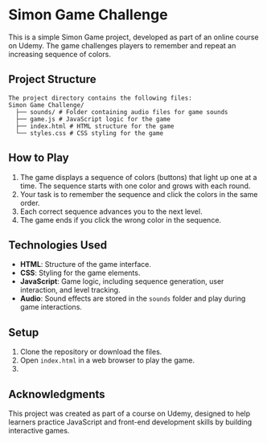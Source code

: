 # Simon Game Challenge

This is a simple Simon Game project, developed as part of an online course on Udemy. The game challenges players to remember and repeat an increasing sequence of colors.

## Project Structure
```plaintext
The project directory contains the following files:
Simon Game Challenge/ 
  ├── sounds/ # Folder containing audio files for game sounds 
  ├── game.js # JavaScript logic for the game 
  ├── index.html # HTML structure for the game
  └── styles.css # CSS styling for the game
```
## How to Play

1. The game displays a sequence of colors (buttons) that light up one at a time. The sequence starts with one color and grows with each round.
2. Your task is to remember the sequence and click the colors in the same order.
3. Each correct sequence advances you to the next level.
4. The game ends if you click the wrong color in the sequence.

## Technologies Used

- **HTML**: Structure of the game interface.
- **CSS**: Styling for the game elements.
- **JavaScript**: Game logic, including sequence generation, user interaction, and level tracking.
- **Audio**: Sound effects are stored in the `sounds` folder and play during game interactions.

## Setup

1. Clone the repository or download the files.
2. Open `index.html` in a web browser to play the game.
3. 

## Acknowledgments

This project was created as part of a course on Udemy, designed to help learners practice JavaScript and front-end development skills by building interactive games.
